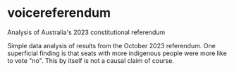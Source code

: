 # voicereferendum
Analysis of Australia's 2023 constitutional referendum

Simple data analysis of results from the October 2023 referendum. One superficial finding is that seats with more indigenous people were more like to vote "no". This by itself is not a causal claim of course.
